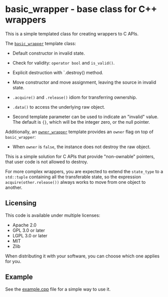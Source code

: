 # basic_wrapper - base class for C++ wrappers

This is a simple templated class for creating wrappers to C APIs.


The [`basic_wrapper`](basic_wrapper.hpp) template class:

  - Default constructor in invalid state.

  - Check for validity: `operator bool` and `is_valid()`.

  - Explicit destruction with `.destroy() method.

  - Move constructor and move assignment, leaving the source in invalid state.

  - `.acquire()` and `.release()` idiom for transferring ownership.

  - `.data()` to access the underlying raw object.

  - Second template parameter can be used to indicate an "invalid" value. The default is
    `{}`, which will be the integer zero, or the null pointer.


Additionally, an [`owner_wrapper`](owner_wrapper.hpp) template provides an `owner` flag on
top of `basic_wrapper`:
 
 - When `owner` is `false`, the instance does not destroy the raw object.

This is a simple solution for C APIs that provide "non-ownable" pointers, that user code
is not allowed to destroy.


For more complex wrappers, you are expected to extend the `state_type` to a `std::tuple`
containing all the transferable state, so the expression `acquire(other.release())` always
works to move from one object to another.


## Licensing

This code is available under multiple licenses:

 - Apache 2.0
 - GPL 3.0 or later
 - LGPL 3.0 or later
 - MIT
 - Zlib

When distributing it with your software, you can choose which one applies for you.


## Example

See the [example.cpp](example.cpp) file for a simple way to use it.
